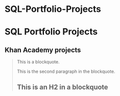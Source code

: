 # SQL-Portfolio-Projects
SQL Portfolio Projects
==========
Khan Academy projects
--------


> This is a blockquote.
> 
> This is the second paragraph in the blockquote.
>
> ## This is an H2 in a blockquote
